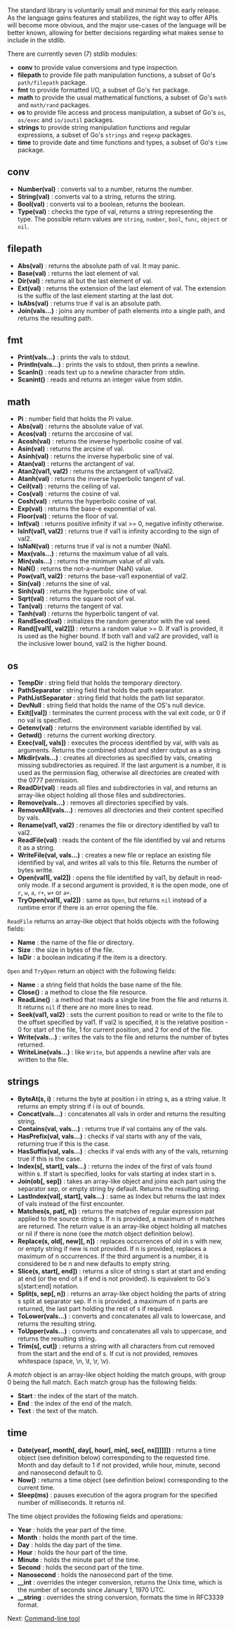The standard library is voluntarily small and minimal for this early release. As the language gains features and stabilizes, the right way to offer APIs will become more obvious, and the major use-cases of the language will be better known, allowing for better decisions regarding what makes sense to include in the stdlib.

There are currently seven (7) stdlib modules:

* **conv** to provide value conversions and type inspection.
* **filepath** to provide file path manipulation functions, a subset of Go's `path/filepath` package.
* **fmt** to provide formatted I/O, a subset of Go's `fmt` package.
* **math** to provide the usual mathematical functions, a subset of Go's `math` and `math/rand` packages.
* **os** to provide file access and process manipulation, a subset of Go's `os`, `os/exec` and `io/ioutil` packages.
* **strings** to provide string manipulation functions and regular expressions, a subset of Go's `strings` and `regexp` packages.
* **time** to provide date and time functions and types, a subset of Go's `time` package.

## conv

* **Number(val)** : converts val to a number, returns the number.
* **String(val)** : converts val to a string, returns the string.
* **Bool(val)** : converts val to a boolean, returns the boolean.
* **Type(val)** : checks the type of val, returns a string representing the type. The possible return values are `string`, `number`, `bool`, `func`, `object` or `nil`.

## filepath

* **Abs(val)** : returns the absolute path of val. It may panic.
* **Base(val)** : returns the last element of val.
* **Dir(val)** : returns all but the last element of val.
* **Ext(val)** : returns the extension of the last element of val. The extension is the suffix of the last element starting at the last dot.
* **IsAbs(val)** : returns true if val is an absolute path.
* **Join(vals...)** : joins any number of path elements into a single path, and returns the resulting path.

## fmt

* **Print(vals...)** : prints the vals to stdout.
* **Println(vals...)** : prints the vals to stdout, then prints a newline.
* **Scanln()** : reads text up to a newline character from stdin.
* **Scanint()** : reads and returns an integer value from stdin.

## math

* **Pi** : number field that holds the Pi value.
* **Abs(val)** : returns the absolute value of val.
* **Acos(val)** : returns the arccosine of val.
* **Acosh(val)** : returns the inverse hyperbolic cosine of val.
* **Asin(val)** : returns the arcsine of val.
* **Asinh(val)** : returns the inverse hyperbolic sine of val.
* **Atan(val)** : returns the arctangent of val.
* **Atan2(val1, val2)** : returns the arctangent of val1/val2.
* **Atanh(val)** : returns the inverse hyperbolic tangent of val.
* **Ceil(val)** : returns the ceiling of val.
* **Cos(val)** : returns the cosine of val.
* **Cosh(val)** : returns the hyperbolic cosine of val.
* **Exp(val)** : returns the base-e exponential of val.
* **Floor(val)** : returns the floor of val.
* **Inf(val)** : returns positive infinity if val >= 0, negative infinity otherwise.
* **IsInf(val1, val2)** : returns true if val1 is infinity according to the sign of val2.
* **IsNaN(val)** : returns true if val is not a number (NaN).
* **Max(vals...)** : returns the maximum value of all vals.
* **Min(vals...)** : returns the minimum value of all vals.
* **NaN()** : returns the not-a-number (NaN) value.
* **Pow(val1, val2)** : returns the base-val1 exponential of val2.
* **Sin(val)** : returns the sine of val.
* **Sinh(val)** : returns the hyperbolic sine of val.
* **Sqrt(val)** : returns the square root of val.
* **Tan(val)** : returns the tangent of val.
* **Tanh(val)** : returns the hyperbolic tangent of val.
* **RandSeed(val)** : initializes the random generator with the val seed.
* **Rand([val1[, val2]])** : returns a random value >= 0. If val1 is provided, it is used as the higher bound. If both val1 and val2 are provided, val1 is the inclusive lower bound, val2 is the higher bound.

## os

* **TempDir** : string field that holds the temporary directory.
* **PathSeparator** : string field that holds the path separator.
* **PathListSeparator** : string field that holds the path list separator.
* **DevNull** : string field that holds the name of the OS's null device.
* **Exit([val])** : terminates the current process with the val exit code, or 0 if no val is specified.
* **Getenv(val)** : returns the environment variable identified by val.
* **Getwd()** : returns the current working directory.
* **Exec(val[, vals])** : executes the process identified by val, with vals as arguments. Returns the combined stdout and stderr output as a string.
* **Mkdir(vals...)** : creates all directories as specified by vals, creating missing subdirectories as required. If the last argument is a number, it is used as the permission flag, otherwise all directories are created with the 0777 permission.
* **ReadDir(val)** : reads all files and subdirectories in val, and returns an array-like object holding all those files and subdirectories.
* **Remove(vals...)** : removes all directories specified by vals.
* **RemoveAll(vals...)** : removes all directories and their content specified by vals.
* **Rename(val1, val2)** : renames the file or directory identified by val1 to val2.
* **ReadFile(val)** : reads the content of the file identified by val and returns it as a string.
* **WriteFile(val, vals...)** : creates a new file or replace an existing file identified by val, and writes all vals to this file. Returns the number of bytes writte.
* **Open(val1[, val2])** : opens the file identified by val1, by default in read-only mode. If a second argument is provided, it is the open mode, one of `r`, `w`, `a`, `r+`, `w+` or `a+`.
* **TryOpen(val1[, val2])** : same as `Open`, but returns `nil` instead of a runtime error if there is an error opening the file.

`ReadFile` returns an array-like object that holds objects with the following fields:

* **Name** : the name of the file or directory.
* **Size** : the size in bytes of the file.
* **IsDir** : a boolean indicating if the item is a directory.

`Open` and `TryOpen` return an object with the following fields:

* **Name** : a string field that holds the base name of the file.
* **Close()** : a method to close the file resource.
* **ReadLine()** : a method that reads a single line from the file and returns it. It returns `nil` if there are no more lines to read.
* **Seek(val1, val2)** : sets the current position to read or write to the file to the offset specified by val1. If val2 is specified, it is the relative position - 0 for start of the file, 1 for current position, and 2 for end of the file.
* **Write(vals...)** : writes the vals to the file and returns the number of bytes returned.
* **WriteLine(vals...)** : like `Write`, but appends a newline after vals are written to the file.

## strings

* **ByteAt(s, i)** : returns the byte at position i in string s, as a string value. It returns an empty string if i is out of bounds.
* **Concat(vals...)** : concatenates all vals in order and returns the resulting string.
* **Contains(val, vals...)** : returns true if val contains any of the vals.
* **HasPrefix(val, vals...)** : checks if val starts with any of the vals, returning true if this is the case.
* **HasSuffix(val, vals...)** : checks if val ends with any of the vals, returning true if this is the case.
* **Index(s[, start], vals...)** : returns the index of the first of vals found within s. If start is specified, looks for vals starting at index start in s.
* **Join(ob[, sep])** : takes an array-like object and joins each part using the separator sep, or empty string by default. Returns the resulting string.
* **LastIndex(val[, start], vals...)** : same as Index but returns the last index of vals instead of the first encounter.
* **Matches(s, pat[, n])** : returns the matches of regular expression pat applied to the source string s. If n is provided, a maximum of n matches are returned. The return value is an array-like object holding all matches or nil if there is none (see the *match* object definition below).
* **Replace(s, old[, new][, n])** : replaces occurrences of old in s with new, or empty string if new is not provided. If n is provided, replaces a maximum of n occurrences. If the third argument is a number, it is considered to be n and new defaults to empty string.
* **Slice(s, start[, end])** : returns a slice of string s start at start and ending at end (or the end of s if end is not provided). Is equivalent to Go's s[start:end] notation. 
* **Split(s, sep[, n])** : returns an array-like object holding the parts of string s split at separator sep. If n is provided, a maximum of n parts are returned, the last part holding the rest of s if required.
* **ToLower(vals...)** : converts and concatenates all vals to lowercase, and returns the resulting string.
* **ToUpper(vals...)** : converts and concatenates all vals to uppercase, and returns the resulting string.
* **Trim(s[, cut])** : returns a string with all characters from cut removed from the start and the end of s. If cut is not provided, removes whitespace (space, \n, \t, \r, \v).

A *match* object is an array-like object holding the match groups, with group 0 being the full match. Each match group has the following fields:

* **Start** : the index of the start of the match.
* **End** : the index of the end of the match.
* **Text** : the text of the match.

## time

* **Date(year[, month[, day[, hour[, min[, sec[, ns]]]]]])** : returns a time object (see definition below) corresponding to the requested time. Month and day default to 1 if not provided, while hour, minute, second and nanosecond default to 0.
* **Now()** : returns a time object (see definition below) corresponding to the current time.
* **Sleep(ms)** : pauses execution of the agora program for the specified number of milliseconds. It returns nil.

The time object provides the following fields and operations:

* **Year** : holds the year part of the time.
* **Month** : holds the month part of the time.
* **Day** : holds the day part of the time.
* **Hour** : holds the hour part of the time.
* **Minute** : holds the minute part of the time.
* **Second** : holds the second part of the time.
* **Nanosecond** : holds the nanosecond part of the time.
* **__int** : overrides the integer conversion, returns the Unix time, which is the number of seconds since January 1, 1970 UTC.
* **__string** : overrides the string conversion, formats the time in RFC3339 format.

Next: [Command-line tool](https://github.com/PuerkitoBio/agora/wiki/Command-line-tool)

